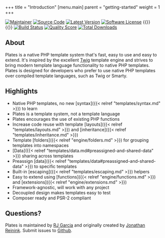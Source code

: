 +++
title = "Introduction"
[menu.main]
parent = "getting-started"
weight = 1
+++

[![Maintainer](http://img.shields.io/badge/maintainer-@ragboyjr-blue.svg?style=flat-square)](https://twitter.com/reinink)
[![Source Code](http://img.shields.io/badge/source-league/plates-blue.svg?style=flat-square)](https://github.com/thephpleague/plates)
[![Latest Version](https://img.shields.io/github/release/thephpleague/plates.svg?style=flat-square)](https://github.com/thephpleague/plates/releases)
[![Software License](https://img.shields.io/badge/license-MIT-brightgreen.svg?style=flat-square)](https://github.com/thephpleague/plates/blob/master/LICENSE)
{{<html>}}<br/>{{</html>}}
[![Build Status](https://img.shields.io/github/workflow/status/thephpleague/plates/PHP/v3?style=flat-square)](https://github.com/thephpleague/plates/actions?query=workflow%3APHP+branch%3Av3)
[![Quality Score](https://img.shields.io/scrutinizer/g/thephpleague/plates.svg?style=flat-square)](https://scrutinizer-ci.com/g/thephpleague/plates)
[![Total Downloads](https://img.shields.io/packagist/dt/league/plates.svg?style=flat-square)](https://packagist.org/packages/league/plates)

## About

Plates is a native PHP template system that's fast, easy to use and easy to extend. It's inspired by the excellent [Twig](http://twig.sensiolabs.org/) template engine and strives to bring modern template language functionality to native PHP templates. Plates is designed for developers who prefer to use native PHP templates over compiled template languages, such as Twig or Smarty.

## Highlights

- Native PHP templates, no new [syntax]({{< relref "templates/syntax.md" >}}) to learn
- Plates is a template system, not a template language
- Plates encourages the use of existing PHP functions
- Increase code reuse with template [layouts]({{< relref "templates/layouts.md" >}}) and [inheritance]({{< relref "templates/inheritance.md" >}})
- Template [folders]({{< relref "engine/folders.md" >}}) for grouping templates into namespaces
- [Data]({{< relref "templates/data.md#preassigned-and-shared-data" >}}) sharing across templates
- Preassign [data]({{< relref "templates/data#preassigned-and-shared-data" >}}) to specific templates
- Built-in [escaping]({{< relref "templates/escaping.md" >}}) helpers
- Easy to extend using [functions]({{< relref "engine/functions.md" >}}) and [extensions]({{< relref "engine/extensions.md" >}})
- Framework-agnostic, will work with any project
- Decoupled design makes templates easy to test
- Composer ready and PSR-2 compliant

## Questions?

Plates is maintained by [RJ Garcia](https://twitter.com/ragboyjr) and originally created by [Jonathan Reinink](https://twitter.com/reinink). Submit issues to [Github](https://github.com/thephpleague/plates/issues).

